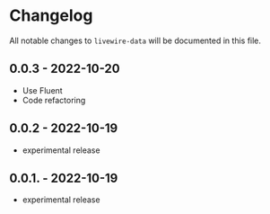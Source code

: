 # Changelog

All notable changes to `livewire-data` will be documented in this file.

## 0.0.3 - 2022-10-20

- Use Fluent
- Code refactoring

## 0.0.2 - 2022-10-19

- experimental release

## 0.0.1. - 2022-10-19

- experimental release
